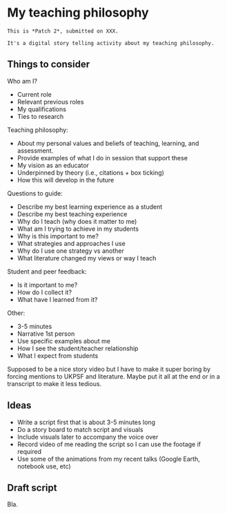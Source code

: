 # My teaching philosophy

```{note}
This is *Patch 2*, submitted on XXX.

It's a digital story telling activity about my teaching philosophy.
```

## Things to consider

Who am I?

* Current role
* Relevant previous roles
* My qualifications
* Ties to research

Teaching philosophy:

* About my personal values and beliefs of teaching, learning, and assessment.
* Provide examples of what I do in session that support these
* My vision as an educator
* Underpinned by theory (i.e., citations + box ticking)
* How this will develop in the future

Questions to guide:

* Describe my best learning experience as a student
* Describe my best teaching experience
* Why do I teach (why does it matter to me)
* What am I trying to achieve in my students
* Why is this important to me?
* What strategies and approaches I use
* Why do I use one strategy vs another
* What literature changed my views or way I teach

Student and peer feedback:

* Is it important to me?
* How do I collect it?
* What have I learned from it?

Other:

* 3-5 minutes
* Narrative 1st person
* Use specific examples about me
* How I see the student/teacher relationship
* What I expect from students

Supposed to be a nice story video but I have to make it super boring by forcing
mentions to UKPSF and literature. Maybe put it all at the end or in a
transcript to make it less tedious.

## Ideas

* Write a script first that is about 3-5 minutes long
* Do a story board to match script and visuals
* Include visuals later to accompany the voice over
* Record video of me reading the script so I can use the footage if required
* Use some of the animations from my recent talks (Google Earth, notebook use,
  etc)

## Draft script

Bla.
